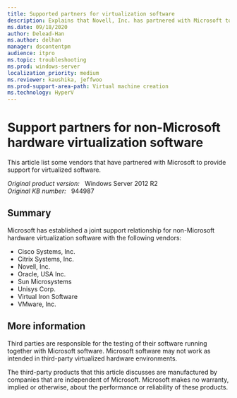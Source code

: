 ```yaml
---
title: Supported partners for virtualization software
description: Explains that Novell, Inc. has partnered with Microsoft to provide support for virtualized software.
ms.date: 09/18/2020
author: Delead-Han
ms.author: delhan
manager: dscontentpm
audience: itpro
ms.topic: troubleshooting
ms.prod: windows-server
localization_priority: medium
ms.reviewer: kaushika, jeffwoo
ms.prod-support-area-path: Virtual machine creation
ms.technology: HyperV
---
```

# Support partners for non-Microsoft hardware virtualization software

This article list some vendors that have partnered with Microsoft to provide support for virtualized software.

_Original product version:_ &nbsp; Windows Server 2012 R2  
_Original KB number:_ &nbsp; 944987

## Summary

Microsoft has established a joint support relationship for non-Microsoft hardware virtualization software with the following vendors:
- Cisco Systems, Inc.
- Citrix Systems, Inc.
- Novell, Inc.
- Oracle, USA Inc.
- Sun Microsystems
- Unisys Corp.
- Virtual Iron Software
- VMware, Inc.

## More information

Third parties are responsible for the testing of their software running together with Microsoft software. Microsoft software may not work as intended in third-party virtualized hardware environments.

The third-party products that this article discusses are manufactured by companies that are independent of Microsoft. Microsoft makes no warranty, implied or otherwise, about the performance or reliability of these products.
